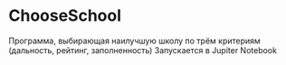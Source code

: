 # ChooseSchool
Программа, выбирающая наилучшую школу по трём критериям (дальность, рейтинг, заполненность)
Запускается в Jupiter Notebook
